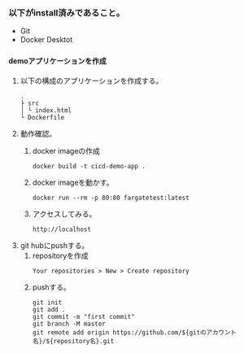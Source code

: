 ### 以下がinstall済みであること。
- Git
- Docker Desktot

### 
#### demoアプリケーションを作成
1. 以下の構成のアプリケーションを作成する。
   ```
   .
   ├ src
   │ └ index.html
   └ Dockerfile
   ```
2. 動作確認。
   1. docker imageの作成
      ```
      docker build -t cicd-demo-app .
      ```
   
   2. docker imageを動かす。
      ```
      docker run --rm -p 80:80 fargatetest:latest
      ```
   3. アクセスしてみる。
      ```
      http://localhost
      ```
3. git hubにpushする。
   1. repositoryを作成
      ```
      Your repositories > New > Create repository
      ```
   2. pushする。
      ```
      git init
      git add .
      git commit -m "first commit"
      git branch -M master
      git remote add origin https://github.com/${gitのアカウント名}/${repository名}.git
      ```
    
